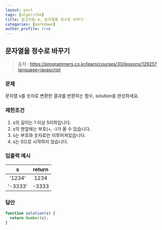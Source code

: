 ```yaml
---
layout: post
tags: [algorithm]
title: 알고리즘-4, 문자열을 정수로 바꾸기
categories: [markdown]
author_profile: true
---
```


## 문자열을 정수로 바꾸기

> 출처 : <https://programmers.co.kr/learn/courses/30/lessons/12925?language=javascript>

### 문제

문자열 s를 숫자로 변환한 결과를 반환하는 함수, solution을 완성하세요.

### 제한조건

1. s의 길이는 1 이상 5이하입니다.
2. s의 맨앞에는 부호(+, -)가 올 수 있습니다.
3. s는 부호와 숫자로만 이루어져있습니다.
4. s는 0으로 시작하지 않습니다.

### 입출력 예시

|    s    | return |
| :-----: | :----: |
| '1234'  |  1234  |
| '-3333' | -3333  |

### 답안

```javascript
function solution(s) {
  return Number(s);
}
```
